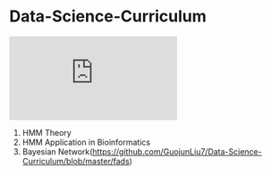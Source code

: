 # Data-Science-Curriculum

![](http://latex.codecogs.com/gif.latex?%5Cfrac%7Ba%7D%7Bb%7D)
1. HMM Theory
2. HMM Application in Bioinformatics
3. Bayesian Network(https://github.com/GuojunLiu7/Data-Science-Curriculum/blob/master/fads)

